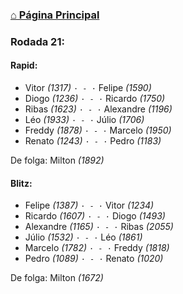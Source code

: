### [⌂ Página Principal](https://grupo-de-xadrez.github.io/)

### Rodada 21:

#### Rapid:

* Vitor *(1317)* `· - ·` Felipe *(1590)*  
* Diogo *(1236)* `· - ·` Ricardo *(1750)*  
* Ribas *(1623)* `· - ·` Alexandre *(1196)*  
* Léo *(1933)* `· - ·` Júlio *(1706)*  
* Freddy *(1878)* `· - ·` Marcelo *(1950)*  
* Renato *(1243)* `· - ·` Pedro *(1183)*  

De folga: Milton *(1892)*

#### Blitz:

* Felipe *(1387)* `· - ·` Vitor *(1234)*  
* Ricardo *(1607)* `· - ·` Diogo *(1493)*  
* Alexandre *(1165)* `· - ·` Ribas *(2055)*  
* Júlio *(1532)* `· - ·` Léo *(1861)*  
* Marcelo *(1782)* `· - ·` Freddy *(1818)*  
* Pedro *(1089)* `· - ·` Renato *(1020)*  

De folga: Milton *(1672)*


